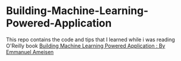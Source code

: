 # Building-Machine-Learning-Powered-Application

This repo contains the code and tips that I learned while i was reading O'Reilly book [Building Machine Learning Powered Application : By Emmanuel Ameisen](http://bit.ly/mlpowered-oreilly) 